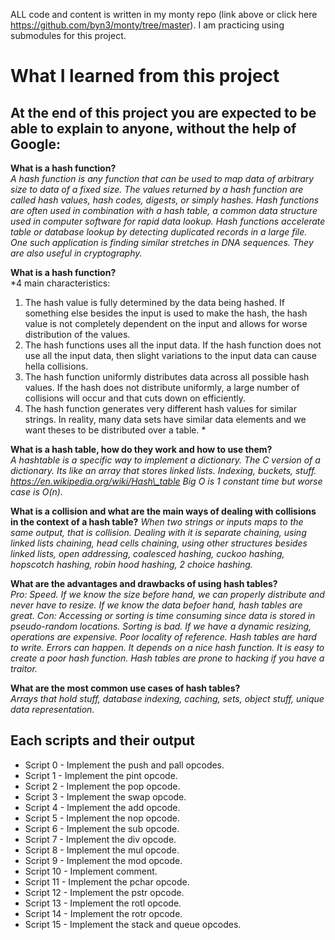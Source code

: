 
ALL code and content is written in my monty repo (link above or click here https://github.com/byn3/monty/tree/master). I am practicing using submodules for this project.


# What I learned from this project  
At the end of this project you are expected to be able to explain to anyone, without the help of Google:  
---   

**What is a hash function?**  
*A hash function is any function that can be used to map data of arbitrary size
to data of a fixed size. The values returned by a hash function are called hash
values, hash codes, digests, or simply hashes. Hash functions are often used in
combination with a hash table, a common data structure used in computer
software for rapid data lookup. Hash functions accelerate table or database
lookup by detecting duplicated records in a large file. One such application is
finding similar stretches in DNA sequences. They are also useful in
cryptography.*  


**What is a hash function?**  
*4 main characteristics:
1) The hash value is fully determined by the data being
hashed. If something else besides the input is used to make the hash, the hash
value is not completely dependent on the input and allows for worse
distribution of the values.
2) The hash functions uses all the input data. If the hash function does not
use all the input data, then slight variations to the input data can cause
hella collisions. 
3) The hash function uniformly distributes data across all possible hash
values. If the hash does not distribute uniformly, a large number of collisions
will occur and that cuts down on efficiently. 
4) The hash function generates very different hash values for similar strings.
In reality, many data sets have similar data elements and we want theses to be
distributed over a table. *  


**What is a hash table, how do they work and how to use them?**  
*A hashtable is a specific way to implement a dictionary.
The C version of a dictionary. 
Its like an array that stores linked lists. Indexing, buckets, stuff.
https://en.wikipedia.org/wiki/Hash\_table
Big O is 1 constant time but worse case is O(n).*  


**What is a collision and what are the main ways of dealing with collisions in the context of a hash table?** 
*When two strings or inputs maps to the same output, that is collision. Dealing
with it is separate chaining, using linked lists chaining, head cells chaining,
using other structures besides linked lists, open addressing, coalesced
hashing, cuckoo hashing, hopscotch hashing, robin hood hashing, 2 choice
hashing.*  


**What are the advantages and drawbacks of using hash tables?**  
*Pro: Speed. If we know the size before hand, we can properly distribute and
never have to resize. If we know the data befoer hand, hash tables are great.
Con: Accessing or sorting is time consuming since data is stored in
pseudo-random locations. Sorting is bad. If we have a dynamic resizing,
operations are expensive.
Poor locality of reference. Hash tables are hard to write. Errors can happen.
It depends on a nice hash function. 
It is easy to create a poor hash function.
Hash tables are prone to hacking if you have a traitor.*  


**What are the most common use cases of hash tables?**  
*Arrays that hold stuff, database indexing, caching, sets, object stuff, unique
data representation.*  


## Each scripts and their output  
* Script 0 - Implement the push and pall opcodes.  
* Script 1 - Implement the pint opcode.  
* Script 2 - Implement the pop opcode.  
* Script 3 - Implement the swap opcode.  
* Script 4 - Implement the add opcode.  
* Script 5 - Implement the nop opcode.  
* Script 6 - Implement the sub opcode.  
* Script 7 - Implement the div opcode.  
* Script 8 - Implement the mul opcode.  
* Script 9 - Implement the mod opcode.  
* Script 10 - Implement comment.  
* Script 11 - Implement the pchar opcode.   
* Script 12 - Implement the pstr opcode.    
* Script 13 - Implement the rotl opcode.   
* Script 14 - Implement the rotr opcode.     
* Script 15 - Implement the stack and queue opcodes.    


